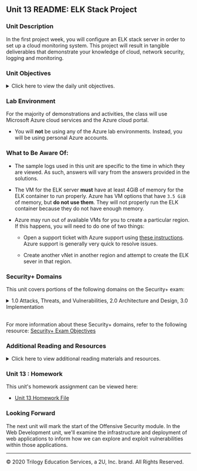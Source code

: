 ## Unit 13 README: ELK Stack Project

### Unit Description

In the first project week, you will configure an ELK stack server in order to set up a cloud monitoring system. This project will result in tangible deliverables that demonstrate your knowledge of cloud, network security, logging and monitoring. 


### Unit Objectives

<details>
    <summary>Click here to view the daily unit objectives.</summary>

  <br>

Throughout this week, you will apply skills and knowledge gained over the past twelve weeks to complete the following: 

- Deploy containers using Ansible and Docker.

- Deploy Filebeat and Metricbeat using Ansible.

- Deploy the ELK stack on a server.

- Diagram networks and creating a README.

- Craft documentation and interview responses to effectively communicate your achievements. 

</details>


### Lab Environment

For the majority of demonstrations and activities, the class will use Microsoft Azure cloud services and the Azure cloud portal.

- You will **not** be using any of the Azure lab environments. Instead, you will be using personal Azure accounts.

### What to Be Aware Of:

- The sample logs used in this unit are specific to the time in which they are viewed. As such, answers will vary from the answers provided in the solutions.

- The VM for the ELK server **must** have at least 4GiB of memory for the ELK container to run properly. Azure has VM options that have `3.5 GiB` of memory, but **do not use them**. They will not properly run the ELK container because they do not have enough memory.

- Azure may run out of available VMs for you to create a particular region. If this happens, you will need to do one of two things:

  - Open a support ticket with Azure support using [these instructions](https://docs.microsoft.com/en-us/azure/azure-portal/supportability/how-to-create-azure-support-request). Azure support is generally very quick to resolve issues.

  - Create another vNet in another region and attempt to create the ELK sever in that region.


### Security+ Domains

This unit covers portions of the following domains on the Security+ exam:

<details>
    <summary>1.0 Attacks, Threats, and Vulnerabilities, 2.0 Architecture and Design, 3.0 Implementation </summary> 
 <br>

- Indicators of compromise
- Types of attacks
- Network components
- Secure network architecture concepts
- Common security issues
- Secure protocols
- Incident response procedures


</details> 

<br>

For more information about these Security+ domains, refer to the following resource: [Security+ Exam Objectives](
https://comptiacdn.azureedge.net/webcontent/docs/default-source/exam-objectives/comptia-security-sy0-601-exam-objectives-(2-0).pdf?sfvrsn=8c5889ff_2)




### Additional Reading and Resources

<details> 
<summary> Click here to view additional reading materials and resources. </summary>
</br>

#### Day 1

- [Elastic: The Elastic Stack](https://www.elastic.co/elastic-stack).
- [Elastic: Filebeat](https://www.elastic.co/beats/filebeat).
- [ELK Docker Documentation](https://elk-docker.readthedocs.io/).
- [Microsoft Azure: Global vNet Peering](https://azure.microsoft.com/en-ca/blog/global-vnet-peering-now-generally-available/)
- [Microsoft Docs: How to open a support ticket](https://docs.microsoft.com/en-us/azure/azure-portal/supportability/how-to-create-azure-support-request)
- [Peachpit.com: Split-Half Search](https://www.peachpit.com/articles/article.aspx?p=420908&seqNum=3)


#### Day 2:

- [Elastic: Filebeat Container Documentation](https://www.elastic.co/beats/filebeat)
- [Phoenixnap.com: Docker Commands Cheat Sheet](https://phoenixnap.com/kb/list-of-docker-commands-cheat-sheet)
- [Boot Camp Resource: Docker and Ansible Cloud Week Cheat Sheet](../12-Cloud-Security/CheatSheet.md)
- [Ansible: Roles Playbook Reuse Roles](https://docs.ansible.com/ansible/latest/user_guide/playbooks_reuse_roles.html)


#### Day 3

- [Elastic: Getting Started with the Elastic Stack](https://www.elastic.co/guide/en/elastic-stack-get-started/current/get-started-elastic-stack.html)

---


</details>



### Unit 13 : Homework

This unit's homework assignment can be viewed here:

- [Unit 13 Homework File](../../2-Homework/13-Github-Fundamentals/Unsolved/README.md)

### Looking Forward 

The next unit will mark the start of the Offensive Security module. In the Web Development unit, we'll examine the infrastructure and deployment of web applications to inform how we can explore and exploit vulnerabilities within those applications.  



---


© 2020 Trilogy Education Services, a 2U, Inc. brand. All Rights Reserved.
